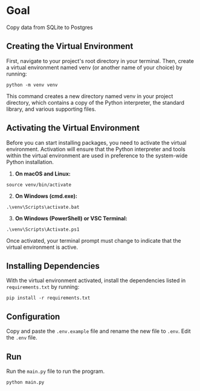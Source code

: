 # Goal
Copy data from SQLite to Postgres

## Creating the Virtual Environment
First, navigate to your project's root directory in your terminal. Then, create a virtual environment named venv (or another name of your choice) by running:

```
python -m venv venv
```

This command creates a new directory named venv in your project directory, which contains a copy of the Python interpreter, the standard library, and various supporting files.

## Activating the Virtual Environment
Before you can start installing packages, you need to activate the virtual environment. 
Activation will ensure that the Python interpreter and tools within the virtual environment are used in preference to the system-wide Python installation.

1. **On macOS and Linux:**

```
source venv/bin/activate
```

2. **On Windows (cmd.exe):**

```
.\venv\Scripts\activate.bat
```

3. **On Windows (PowerShell) or VSC Terminal:**

```
.\venv\Scripts\Activate.ps1
```

Once activated, your terminal prompt must change to indicate that the virtual environment is active.

## Installing Dependencies

With the virtual environment activated, install the dependencies listed in `requirements.txt` by running:

```
pip install -r requirements.txt
```

## Configuration
Copy and paste the `.env.example` file and rename the new file to `.env`. 
Edit the `.env` file.

## Run
Run the `main.py` file to run the program. 
```bash
python main.py
```
